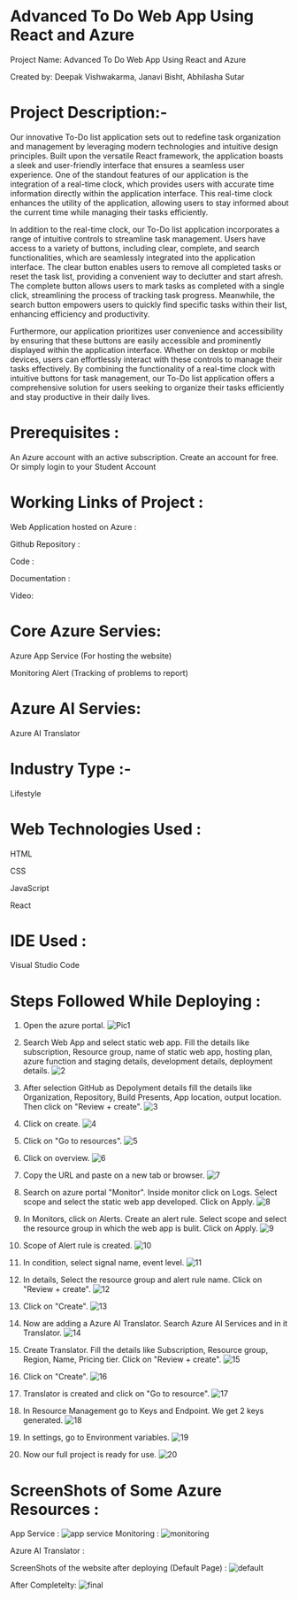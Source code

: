 # Advanced To Do Web App Using React and Azure
Project Name: Advanced To Do Web App Using React and Azure

Created by: Deepak Vishwakarma, Janavi Bisht, Abhilasha Sutar

# Project Description:-
Our innovative To-Do list application sets out to redefine task organization and management by leveraging modern technologies and intuitive design principles. Built upon the versatile React framework, the application boasts a sleek and user-friendly interface that ensures a seamless user experience. One of the standout features of our application is the integration of a real-time clock, which provides users with accurate time information directly within the application interface. This real-time clock enhances the utility of the application, allowing users to stay informed about the current time while managing their tasks efficiently.

In addition to the real-time clock, our To-Do list application incorporates a range of intuitive controls to streamline task management. Users have access to a variety of buttons, including clear, complete, and search functionalities, which are seamlessly integrated into the application interface. The clear button enables users to remove all completed tasks or reset the task list, providing a convenient way to declutter and start afresh. The complete button allows users to mark tasks as completed with a single click, streamlining the process of tracking task progress. Meanwhile, the search button empowers users to quickly find specific tasks within their list, enhancing efficiency and productivity.

Furthermore, our application prioritizes user convenience and accessibility by ensuring that these buttons are easily accessible and prominently displayed within the application interface. Whether on desktop or mobile devices, users can effortlessly interact with these controls to manage their tasks effectively. By combining the functionality of a real-time clock with intuitive buttons for task management, our To-Do list application offers a comprehensive solution for users seeking to organize their tasks efficiently and stay productive in their daily lives.

# Prerequisites :
An Azure account with an active subscription. Create an account for free.
Or simply login to your Student Account 

# Working Links of Project :
Web Application hosted on Azure :

Github Repository : 

Code : 

Documentation : 

Video: 

# Core Azure Servies:
Azure App Service (For hosting the website)

Monitoring Alert (Tracking of problems to report)

# Azure AI Servies:
Azure AI Translator

# Industry Type :-
Lifestyle

# Web Technologies Used :
HTML

CSS

JavaScript

React

# IDE Used :
Visual Studio Code

# Steps Followed While Deploying :
1. Open the azure portal.
![Pic1](https://github.com/d9870/app/assets/86678608/e496e90e-e36c-44b2-9fe3-d1f9db95e0ad)
2. Search Web App and select static web app.  Fill the details like subscription, Resource group, name of static web app, hosting plan, azure function and staging details, development details, deployment details.
![2](https://github.com/d9870/app/assets/86678608/790c8ff3-316a-4065-aa6b-505e410034a2)
3. After selection GitHub as Depolyment details fill the details like Organization, Repository, Build Presents, App location, output location. Then click on "Review + create".
![3](https://github.com/d9870/app/assets/86678608/8282aff4-fd8e-4519-83c4-4d2ac245e437)
4. Click on create.
![4](https://github.com/d9870/app/assets/86678608/51d1408a-669f-4efe-818f-03f005b4fc6b)
5. Click on "Go to resources".
![5](https://github.com/d9870/app/assets/86678608/03037abb-7e07-47b8-b8dc-0458e225c3e7)

6. Click on overview.
![6](https://github.com/d9870/app/assets/86678608/297ab937-6043-41c1-9410-4c91a8c47eed)

7. Copy the URL and paste on a new tab or browser.
![7](https://github.com/d9870/app/assets/86678608/5d646bbe-6135-49e0-8360-e5ab2a17f41d)

8. Search on azure portal "Monitor". Inside monitor click on Logs. Select scope and select the static web app developed. Click on Apply.
![8](https://github.com/d9870/app/assets/86678608/3866da47-5a0a-4a5d-9d0b-b55a29fb55f8)

9. In Monitors, click on Alerts. Create an alert rule. Select scope and select the resource group in which the web app is bulit. Click on Apply.
![9](https://github.com/d9870/app/assets/86678608/b7eceb59-0b8f-40e3-82b7-680aa0153b06)

10. Scope of Alert rule is created.
![10](https://github.com/d9870/app/assets/86678608/291ade62-0d0b-44b1-aada-35d0499ef52b)

11. In condition, select signal name, event level.
![11](https://github.com/d9870/app/assets/86678608/b992d28f-78e4-495f-b720-7ecfe6a5e821)

12. In details, Select the resource group and alert rule name. Click on "Review + create".
![12](https://github.com/d9870/app/assets/86678608/e0162184-e80a-43b6-be23-5c960437057c)

13. Click on "Create".
![13](https://github.com/d9870/app/assets/86678608/737ee611-0b5b-43c0-a496-aa01f296fef0)

14. Now are adding a Azure AI Translator. Search Azure AI Services and in it Translator.
![14](https://github.com/d9870/app/assets/86678608/660a1fca-22f0-4b03-9d40-7a7536ff2911)

15. Create Translator. Fill the details like Subscription, Resource group, Region, Name, Pricing tier. Click on "Review + create".
![15](https://github.com/d9870/app/assets/86678608/774736f8-4f31-4e86-9e4f-5ed34f462c08)

16. Click on "Create".
![16](https://github.com/d9870/app/assets/86678608/112ab8ff-6826-4e87-b8c0-b9610bfcb60d)

17. Translator is created and click on "Go to resource".
![17](https://github.com/d9870/app/assets/86678608/520b0787-d856-4bdb-b67b-ae66bfcc5246)

18. In Resource Management go to Keys and Endpoint. We get 2 keys generated.
![18](https://github.com/d9870/app/assets/86678608/cde7aafc-95ff-4823-985b-adbaa80e0a55)

19. In settings, go to Environment variables.
![19](https://github.com/d9870/app/assets/86678608/9652e6ca-ec80-4b39-951a-2c7071e79c37)

20. Now our full project is ready for use.
![20](https://github.com/d9870/app/assets/86678608/8546d85a-a26c-4a3d-970a-b54e40b114d7)


# ScreenShots of Some Azure Resources :
App Service :
![app service](https://github.com/d9870/app/assets/86678608/f993e131-09cd-4b91-9dfc-8e5f83ea4c65)
Monitoring :
![monitoring](https://github.com/d9870/app/assets/86678608/fdbcac95-895f-4671-acdc-7410270d4071)

Azure AI Translator :


ScreenShots of the website after deploying (Default Page) :
![default](https://github.com/d9870/app/assets/86678608/5fb4f740-feb7-4c37-a276-a38dd5fc4a76)

After Completelty:
![final](https://github.com/d9870/app/assets/86678608/8536c37e-9cfd-47f5-b5f1-399139379d7b)


